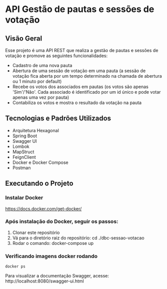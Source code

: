 # API Gestão de pautas e sessões de votação

## Visão Geral
Esse projeto é uma API REST que realiza a gestão de pautas e sessões de votação e promove as seguintes funcionalidades:

- Cadastro de uma nova pauta
- Abertura de uma sessão de votação em uma pauta (a sessão de votação fica aberta por um tempo determinado na chamada de abertura ou 1 minuto por default)
- Recebe os votos dos associados em pautas (os votos são apenas 'Sim'/'Não'. Cada associado é identificado por um id único e pode votar apenas uma vez por pauta)
- Contabiliza os votos e mostra o resultado da votação na pauta

## Tecnologias e Padrões Utilizados

* Arquitetura Hexagonal
* Spring Boot
* Swagger UI
* Lombok
* MapStruct
* FeignClient
* Docker e Docker Compose
* Postman

## Executando o Projeto

### Instalar Docker
https://docs.docker.com/get-docker/

### Após instalação do Docker, seguir os passos:
1. Clonar este repositório
2. Vá para o diretório raiz do repositório: cd ./dbc-sessao-votacao
3. Rodar o comando: docker-compose up

### Verificando imagens docker rodando
```
docker ps
```
Para visualizar a documentação Swagger, acesse: http://localhost:8080/swagger-ui.html



